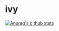 # ivy
[![Anurag's github stats](https://github-readme-stats.vercel.app/api?username=ivy)](https://github.com/anuraghazra/github-readme-stats)
